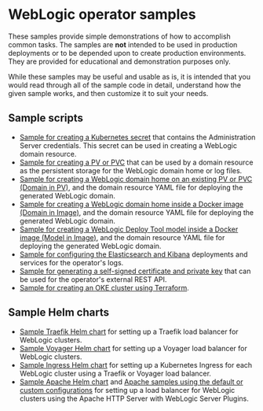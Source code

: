 # WebLogic operator samples

These samples provide simple demonstrations of how to accomplish common tasks.
The samples are **not** intended to be used in production deployments or to be depended upon to
create production environments.  They are provided for educational and demonstration purposes only.

While these samples may be useful and usable as is, it is intended that you would read through all of the sample code in detail, understand how the given sample works, and then customize it to suit your needs.  

## Sample scripts

* [Sample for creating a Kubernetes secret](scripts/create-weblogic-domain-credentials/README.md) that contains the Administration Server credentials. This secret can be used in creating a WebLogic domain resource.
* [Sample for creating a PV or PVC](scripts/create-weblogic-domain-pv-pvc/README.md) that can be used by a domain resource as the persistent storage for the WebLogic domain home or log files.
* [Sample for creating a WebLogic domain home on an existing PV or PVC (Domain in PV)](../../docs-source/content/samples/simple/domains/domain-home-on-pv/_index.md), and the domain resource YAML file for deploying the generated WebLogic domain.
* [Sample for creating a WebLogic domain home inside a Docker image (Domain in Image)](../../docs-source/content/samples/simple/domains/domain-home-in-image/_index.md), and the domain resource YAML file for deploying the generated WebLogic domain.
* [Sample for creating a WebLogic Deploy Tool model inside a Docker image (Model in Image)](../../docs-source/content/samples/simple/domains/model-in-image/_index.md), and the domain resource YAML file for deploying the generated WebLogic domain.
* [Sample for configuring the Elasticsearch and Kibana](scripts/elasticsearch-and-kibana/README.md) deployments and services for the operator's logs.
* [Sample for generating a self-signed certificate and private key](scripts/rest/README.md) that can be used for the operator's external REST API.
* [Sample for creating an OKE cluster using Terraform](scripts/terraform/README.md).

## Sample Helm charts

* [Sample Traefik Helm chart](charts/traefik/README.md) for setting up a Traefik load balancer for WebLogic clusters.
* [Sample Voyager Helm chart](charts/voyager/README.md) for setting up a Voyager load balancer for WebLogic clusters.
* [Sample Ingress Helm chart](charts/ingress-per-domain/README.md) for setting up a Kubernetes Ingress for each WebLogic cluster using a Traefik or Voyager load balancer.
* [Sample Apache  Helm chart](charts/apache-webtier/README.md) and [Apache samples using the default or custom configurations](charts/apache-samples/README.md) for setting up a load balancer for WebLogic clusters using the Apache HTTP Server with WebLogic Server Plugins.
